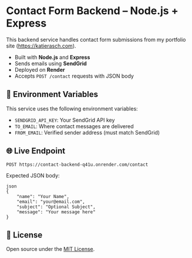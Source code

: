 # Contact Form Backend – Node.js + Express

This backend service handles contact form submissions from my portfolio site (https://katierasch.com).

- Built with **Node.js** and **Express**
- Sends emails using **SendGrid**
- Deployed on **Render**
- Accepts `POST /contact` requests with JSON body

## 🔐 Environment Variables

This service uses the following environment variables:

- `SENDGRID_API_KEY`: Your SendGrid API key
- `TO_EMAIL`: Where contact messages are delivered
- `FROM_EMAIL`: Verified sender address (must match SendGrid)

## 🌐 Live Endpoint

`POST https://contact-backend-q41u.onrender.com/contact`

Expected JSON body:

```
json
{
	"name": "Your Name",
	"email": "your@email.com",
	"subject": "Optional Subject",
	"message": "Your message here"
}
```

## 📄 License

Open source under the [MIT License](LICENSE).
